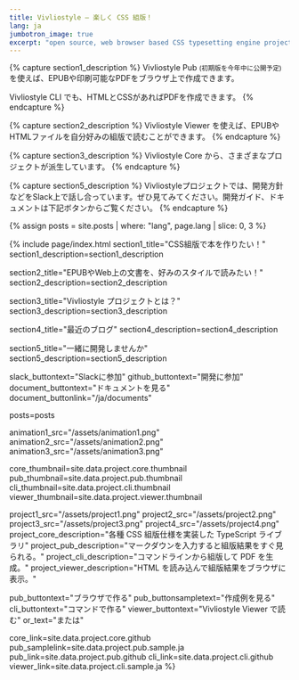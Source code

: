 ```yaml
---
title: Vivliostyle — 楽しく CSS 組版！
lang: ja
jumbotron_image: true
excerpt: "open source, web browser based CSS typesetting engine project"
---
```


{% capture section1_description %}
Vivliostyle Pub <small>(初期版を今年中に公開予定)</small> を使えば、EPUBや印刷可能なPDFをブラウザ上で作成できます。

Vivliostyle CLI でも、HTMLとCSSがあればPDFを作成できます。
{% endcapture %}


{% capture section2_description %}
Vivliostyle Viewer を使えば、EPUBやHTMLファイルを自分好みの組版で読むことができます。
{% endcapture %}


{% capture section3_description %}
Vivliostyle Core から、さまざまなプロジェクトが派生しています。
{% endcapture %}


{% capture section5_description %}
Vivliostyleプロジェクトでは、開発方針などをSlack上で話し合っています。ぜひ見てみてください。開発ガイド、ドキュメントは下記ボタンからご覧ください。
{% endcapture %}


{% assign posts = site.posts | where: "lang", page.lang | slice: 0, 3 %}


{% include page/index.html
  section1_title="CSS組版で本を作りたい！"
  section1_description=section1_description

  section2_title="EPUBやWeb上の文書を、好みのスタイルで読みたい！"
  section2_description=section2_description

  section3_title="Vivliostyle プロジェクトとは？"
  section3_description=section3_description

  section4_title="最近のブログ"
  section4_description=section4_description

  section5_title="一緒に開発しませんか"
  section5_description=section5_description

  slack_buttontext="Slackに参加"
  github_buttontext="開発に参加"
  document_buttontext="ドキュメントを見る"
  document_buttonlink="/ja/documents"

  posts=posts

  animation1_src="/assets/animation1.png"
  animation2_src="/assets/animation2.png"
  animation3_src="/assets/animation3.png"

  core_thumbnail=site.data.project.core.thumbnail
  pub_thumbnail=site.data.project.pub.thumbnail
  cli_thumbnail=site.data.project.cli.thumbnail
  viewer_thumbnail=site.data.project.viewer.thumbnail

  project1_src="/assets/project1.png"
  project2_src="/assets/project2.png"
  project3_src="/assets/project3.png"
  project4_src="/assets/project4.png"
  project_core_description="各種 CSS 組版仕様を実装した TypeScript ライブラリ"
  project_pub_description="マークダウンを入力すると組版結果をすぐ見られる。"
  project_cli_description="コマンドラインから組版して PDF を生成。"
  project_viewer_description="HTML を読み込んで組版結果をブラウザに表示。"

  pub_buttontext="ブラウザで作る"
  pub_buttonsampletext="作成例を見る"
  cli_buttontext="コマンドで作る"
  viewer_buttontext="Vivliostyle Viewer で読む"
  or_text="または"

  core_link=site.data.project.core.github
  pub_samplelink=site.data.project.pub.sample.ja
  pub_link=site.data.project.pub.github
  cli_link=site.data.project.cli.github
  viewer_link=site.data.project.cli.sample.ja
%}
